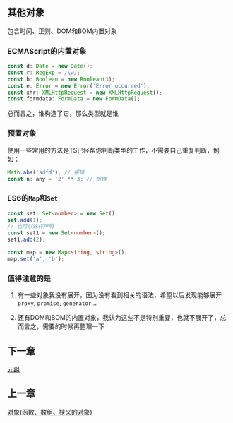 ## 其他对象

包含时间、正则、DOM和BOM内置对象

### ECMAScript的内置对象

```ts
const d: Date = new Date();
const r: RegExp = /\w/;
const b: Boolean = new Boolean(3);
const e: Error = new Error('Error occurred');
const xhr: XMLHttpRequest = new XMLHttpRequest();
const formdata: FormData = new FormData();
```

总而言之，谁构造了它，那么类型就是谁

### 预置对象

使用一些常用的方法是TS已经帮你判断类型的工作，不需要自己重复判断，例如：

```js
Math.abs('adfd'); // 报错
const n: any = '2' ** 3; // 报错
```

### ES6的`Map`和`Set`

```ts
const set: Set<number> = new Set();
set.add(1);
// 也可以这样声明
const set1 = new Set<number>();
set1.add(2);

const map = new Map<string, string>();
map.set('a', 'b');
```

### 值得注意的是

1. 有一些对象我没有展开，因为没有看到相关的语法，希望以后发现能够展开
`proxy`, `promise`, `generator`...

2. 还有DOM和BOM的内置对象，我认为这些不是特别重要，也就不展开了，总而言之，需要的时候再整理一下

## 下一章

[元组](../four/README.md)

## 上一章

[对象(函数、数组、狭义的对象)](../two/README.md)
